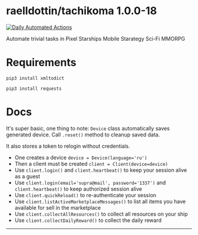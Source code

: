 <!---
This file is auto-generate by a github hook please modify README.template if you don't want to loose your work
-->
# raelldottin/tachikoma 1.0.0-18
[![Daily Automated Actions](https://github.com/raelldottin/tachikoma/actions/workflows/daily-run.yml/badge.svg?event=schedule)](https://github.com/raelldottin/tachikoma/actions/workflows/daily-run.yml)

Automate trivial tasks in Pixel Starships Mobile Starategy Sci-Fi MMORPG

# Requirements

`pip3 install xmltodict`

`pip3 install requests`

# Docs

It's super basic, one thing to note: `Device` class automatically saves generated device. Call `.reset()` method to cleanup saved data.

It also stores a token to relogin without credentials.

* One creates a device `device = Device(language='ru')`
* Then a client must be created `client = Client(device=device)`
* Use `client.login()` and `client.heartbeat()` to keep your session alive as a guest
* Use `client.login(email='supra@mail', password='1337')` and `client.heartbeat()` to keep authorized session alive
* Use `client.quickReload()` to re-authenticate your session
* Use `client.listActiveMarketplaceMessages()` to list all items you have available for sell in the marketplace
* Use `client.collectAllResources()` to collect all resources on your ship
* Use `client.collectDailyReward()` to collect the daily reward
---
